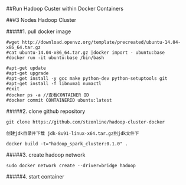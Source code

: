 ##Run Hadoop Custer within Docker Containers


###3 Nodes Hadoop Cluster

#####1. pull docker image
```
#wget http://download.openvz.org/template/precreated/ubuntu-14.04-x86_64.tar.gz
#cat ubuntu-14.04-x86_64.tar.gz |docker import - ubuntu:base
#docker run -it ubuntu:base /bin/bash

#apt-get update
#apt-get upgrade
#apt-get install -y gcc make python-dev python-setuptools git 
#apt-get install -f libnuma1 numactl
#exit
#docker ps -a //查看CONTAINER ID
#docker commit CONTAINERID ubuntu:latest
```
#####2. clone github repository

```
git clone https://github.com/stzonline/hadoop-cluster-docker

创建jdk目录并下载 jdk-8u91-linux-x64.tar.gz到jdk文件下

docker build -t="hadoop_spark_cluster:0.1.0" .
```

#####3. create hadoop network

```
sudo docker network create --driver=bridge hadoop
```

#####4. start container



